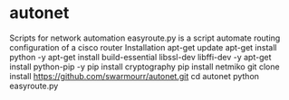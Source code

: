 # autonet
Scripts for network automation 
      easyroute.py is a script automate routing configuration of a cisco router 
Installation 
      apt-get update
      apt-get install python -y
      apt-get install build-essential libssl-dev libffi-dev -y
      apt-get install python-pip -y
      pip install cryptography
      pip install netmiko
      git clone install https://github.com/swarmourr/autonet.git
      cd autonet 
      python easyroute.py


